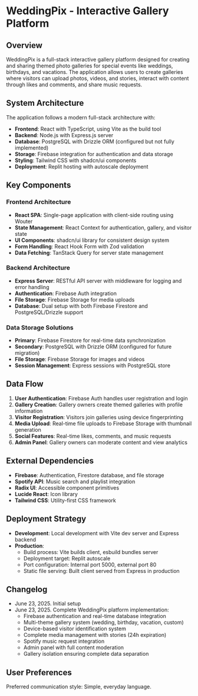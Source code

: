 # WeddingPix - Interactive Gallery Platform

## Overview

WeddingPix is a full-stack interactive gallery platform designed for creating and sharing themed photo galleries for special events like weddings, birthdays, and vacations. The application allows users to create galleries where visitors can upload photos, videos, and stories, interact with content through likes and comments, and share music requests.

## System Architecture

The application follows a modern full-stack architecture with:

- **Frontend**: React with TypeScript, using Vite as the build tool
- **Backend**: Node.js with Express.js server
- **Database**: PostgreSQL with Drizzle ORM (configured but not fully implemented)
- **Storage**: Firebase integration for authentication and data storage
- **Styling**: Tailwind CSS with shadcn/ui components
- **Deployment**: Replit hosting with autoscale deployment

## Key Components

### Frontend Architecture
- **React SPA**: Single-page application with client-side routing using Wouter
- **State Management**: React Context for authentication, gallery, and visitor state
- **UI Components**: shadcn/ui library for consistent design system
- **Form Handling**: React Hook Form with Zod validation
- **Data Fetching**: TanStack Query for server state management

### Backend Architecture
- **Express Server**: RESTful API server with middleware for logging and error handling
- **Authentication**: Firebase Auth integration
- **File Storage**: Firebase Storage for media uploads
- **Database**: Dual setup with both Firebase Firestore and PostgreSQL/Drizzle support

### Data Storage Solutions
- **Primary**: Firebase Firestore for real-time data synchronization
- **Secondary**: PostgreSQL with Drizzle ORM (configured for future migration)
- **File Storage**: Firebase Storage for images and videos
- **Session Management**: Express sessions with PostgreSQL store

## Data Flow

1. **User Authentication**: Firebase Auth handles user registration and login
2. **Gallery Creation**: Gallery owners create themed galleries with profile information
3. **Visitor Registration**: Visitors join galleries using device fingerprinting
4. **Media Upload**: Real-time file uploads to Firebase Storage with thumbnail generation
5. **Social Features**: Real-time likes, comments, and music requests
6. **Admin Panel**: Gallery owners can moderate content and view analytics

## External Dependencies

- **Firebase**: Authentication, Firestore database, and file storage
- **Spotify API**: Music search and playlist integration
- **Radix UI**: Accessible component primitives
- **Lucide React**: Icon library
- **Tailwind CSS**: Utility-first CSS framework

## Deployment Strategy

- **Development**: Local development with Vite dev server and Express backend
- **Production**: 
  - Build process: Vite builds client, esbuild bundles server
  - Deployment target: Replit autoscale
  - Port configuration: Internal port 5000, external port 80
  - Static file serving: Built client served from Express in production

## Changelog

- June 23, 2025. Initial setup
- June 23, 2025. Complete WeddingPix platform implementation:
  - Firebase authentication and real-time database integration
  - Multi-theme gallery system (wedding, birthday, vacation, custom)
  - Device-based visitor identification system
  - Complete media management with stories (24h expiration)
  - Spotify music request integration
  - Admin panel with full content moderation
  - Gallery isolation ensuring complete data separation

## User Preferences

Preferred communication style: Simple, everyday language.